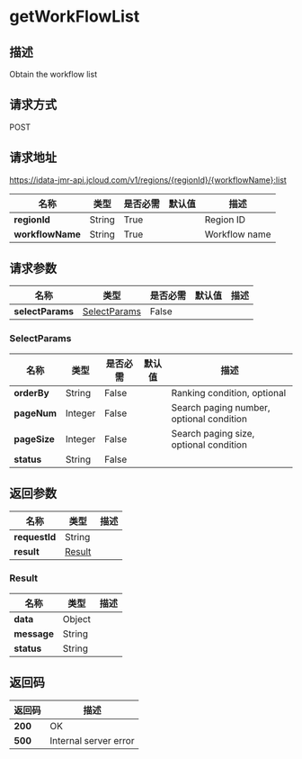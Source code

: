 # getWorkFlowList


## 描述
Obtain the workflow list

## 请求方式
POST

## 请求地址
https://idata-jmr-api.jcloud.com/v1/regions/{regionId}/{workflowName}:list

|名称|类型|是否必需|默认值|描述|
|---|---|---|---|---|
|**regionId**|String|True||Region ID|
|**workflowName**|String|True||Workflow name|

## 请求参数
|名称|类型|是否必需|默认值|描述|
|---|---|---|---|---|
|**selectParams**|[SelectParams](##SelectParams)|False|||

### <a name="SelectParams">SelectParams</a>
|名称|类型|是否必需|默认值|描述|
|---|---|---|---|---|
|**orderBy**|String|False||Ranking condition, optional|
|**pageNum**|Integer|False||Search paging number, optional condition|
|**pageSize**|Integer|False||Search paging size, optional condition|
|**status**|String|False|||

## 返回参数
|名称|类型|描述|
|---|---|---|
|**requestId**|String||
|**result**|[Result](##Result)||


### <a name="Result">Result</a>
|名称|类型|描述|
|---|---|---|
|**data**|Object||
|**message**|String||
|**status**|String||

## 返回码
|返回码|描述|
|---|---|
|**200**|OK|
|**500**|Internal server error|

